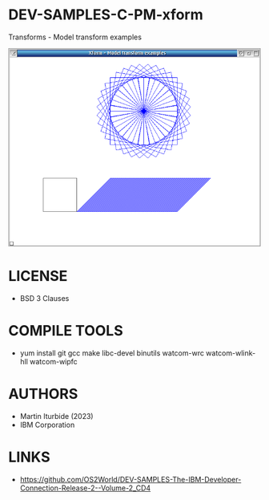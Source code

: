 # DEV-SAMPLES-C-PM-xform
Transforms - Model transform examples

![Xform ScreenShot](/wiki/Xform_001.png)

LICENSE
===============
* BSD 3 Clauses

COMPILE TOOLS
===============
* yum install git gcc make libc-devel binutils watcom-wrc watcom-wlink-hll watcom-wipfc
 
AUTHORS
===============
* Martin Iturbide (2023)
* IBM Corporation

LINKS
===============
* https://github.com/OS2World/DEV-SAMPLES-The-IBM-Developer-Connection-Release-2--Volume-2_CD4
